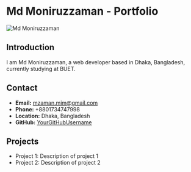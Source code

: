 # Md Moniruzzaman - Portfolio

![Md Moniruzzaman](https://i.postimg.cc/T3WBRVxr/271155580-2787796668194577-4627593191476925937-n.jpg)

## Introduction
I am Md Moniruzzaman, a web developer based in Dhaka, Bangladesh, currently studying at BUET.

## Contact
- **Email:** [mzaman.mim@gmail.com](mailto:mzaman.mim@gmail.com)
- **Phone:** +8801734747998
- **Location:** Dhaka, Bangladesh
- **GitHub:** [YourGitHubUsername](https://github.com/YourGitHubUsername)

## Projects
- Project 1: Description of project 1
- Project 2: Description of project 2

<!-- Feel free to add more sections as needed -->


